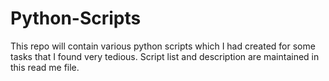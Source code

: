 # Python-Scripts
This repo will contain various python scripts which I had created for some tasks that I found very tedious.
Script list and description are maintained in this read me file.
